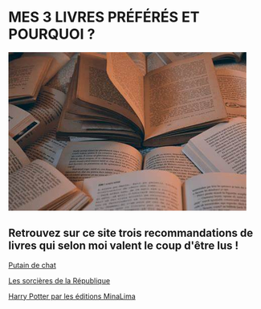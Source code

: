 # MES 3 LIVRES PRÉFÉRÉS ET POURQUOI ? 

![image](images/livres.jpg)

## Retrouvez sur ce site trois recommandations de livres qui selon moi valent le coup d'être lus ! 

[Putain de chat](livre1.md)

[Les sorcières de la République](livre2.md)

[Harry Potter par les éditions MinaLima](livre3.md)
